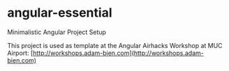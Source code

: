 # angular-essential
Minimalistic Angular Project Setup


This project is used as template at the Angular Airhacks Workshop at MUC Airport: [http://workshops.adam-bien.com](http://workshops.adam-bien.com)
